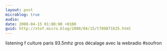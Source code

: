 ```yaml
---
layout: post
microblog: true
audio: 
date: 2008-04-15 01:00:00 +0100
guid: http://xtof.micro.blog/2008/04/15/t789871625.html
---
```

listening f culture paris 93.5mhz gros décalage avec la webradio #soufron
